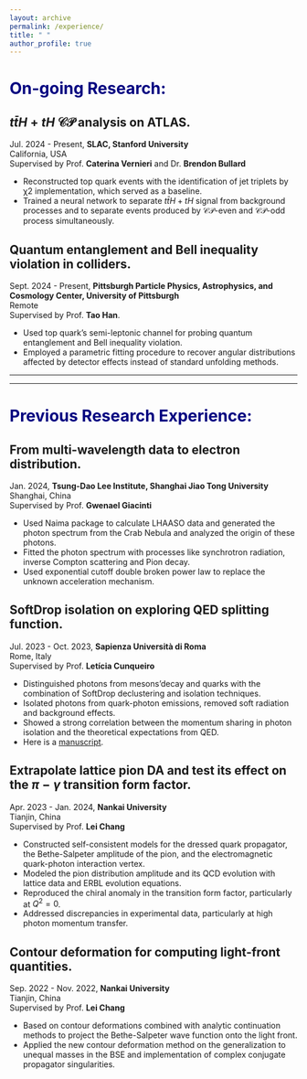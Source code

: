 ```yaml
---
layout: archive
permalink: /experience/
title: " "
author_profile: true
---
```

# <font color="#000080">On-going Research:</font>

## $t\bar{t}H+tH$ $\mathcal{CP}$ analysis on ATLAS.
Jul. 2024 - Present, **SLAC, Stanford University**  
California, USA  
Supervised by Prof. **Caterina Vernieri** and Dr. **Brendon Bullard**
- Reconstructed top quark events with the identification of jet triplets by χ2 implementation, which served as a baseline.
- Trained a neural network to separate $t\bar{t}H+tH$ signal from background processes and to separate events produced by $\mathcal{CP}$-even and $\mathcal{CP}$-odd process simultaneously.

## Quantum entanglement and Bell inequality violation in colliders.
Sept. 2024 - Present, **Pittsburgh Particle Physics, Astrophysics, and Cosmology Center, University of Pittsburgh**  
Remote  
Supervised by Prof. **Tao Han**.
- Used top quark’s semi-leptonic channel for probing quantum entanglement and Bell inequality violation.
- Employed a parametric fitting procedure to recover angular distributions affected by detector effects instead of standard unfolding methods.

---
---


# <font color="#000080">Previous Research Experience:</font>
## From multi-wavelength data to electron distribution.
Jan. 2024, **Tsung-Dao Lee Institute, Shanghai Jiao Tong University**  
Shanghai, China  
Supervised by Prof. **Gwenael Giacinti**
- Used Naima package to calculate LHAASO data and generated the photon spectrum from the Crab Nebula and analyzed the origin of these photons.
- Fitted the photon spectrum with processes like synchrotron radiation, inverse Compton scattering and Pion decay.
- Used exponential cutoff double broken power law to replace the unknown acceleration mechanism.

## SoftDrop isolation on exploring QED splitting function.
Jul. 2023 - Oct. 2023, **Sapienza Università di Roma**  
Rome, Italy  
Supervised by Prof. **Letícia Cunqueiro**
- Distinguished photons from mesons’decay and quarks with the combination of SoftDrop declustering and isolation techniques.
- Isolated photons from quark-photon emissions, removed soft radiation and background effects.
- Showed a strong correlation between the momentum sharing in photon isolation and the theoretical expectations from QED.
- Here is a [manuscript](../assets/A%20Fundemental%20Study%20on%20Photon%20Isolation.pdf).

## Extrapolate lattice pion DA and test its effect on the $\pi-\gamma$ transition form factor.
Apr. 2023 - Jan. 2024, **Nankai University**  
Tianjin, China  
Supervised by Prof. **Lei Chang**
- Constructed self-consistent models for the dressed quark propagator, the Bethe-Salpeter amplitude of the pion, and the electromagnetic quark-photon interaction vertex.
- Modeled the pion distribution amplitude and its QCD evolution with lattice data and ERBL evolution equations.
- Reproduced the chiral anomaly in the transition form factor, particularly at $Q^2 = 0$.
- Addressed discrepancies in experimental data, particularly at high photon momentum transfer.

## Contour deformation for computing light-front quantities.
Sep. 2022 - Nov. 2022, **Nankai University**  
Tianjin, China  
Supervised by Prof. **Lei Chang**
- Based on contour deformations combined with analytic continuation methods to project the Bethe-Salpeter wave function onto the light front.
- Applied the new contour deformation method on the generalization to unequal masses in the BSE and implementation of complex conjugate propagator singularities.